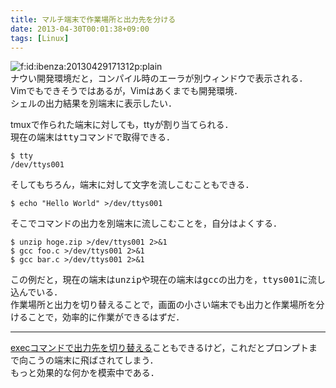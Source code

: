 ```yaml
---
title: マルチ端末で作業場所と出力先を分ける
date: 2013-04-30T00:01:38+09:00
tags: [Linux]
---
```


<span itemscope itemtype="http://schema.org/Photograph"><img src="/2013/04/30/000138/20130429171312.png" alt="f:id:ibenza:20130429171312p:plain" title="f:id:ibenza:20130429171312p:plain" class="hatena-fotolife" itemprop="image"></span>  
ナウい開発環境だと，コンパイル時のエーラが別ウィンドウで表示される．  
Vimでもできそうではあるが，Vimはあくまでも開発環境．  
シェルの出力結果を別端末に表示したい．

tmuxで作られた端末に対しても，ttyが割り当てられる．  
現在の端末は<span style="font-family:monospace">tty</span>コマンドで取得できる．

```
$ tty
/dev/ttys001
```

そしてもちろん，端末に対して文字を流しこむこともできる．

```
$ echo "Hello World" >/dev/ttys001
```

そこでコマンドの出力を別端末に流しこむことを，自分はよくする．

```
$ unzip hoge.zip >/dev/ttys001 2>&1
$ gcc foo.c >/dev/ttys001 2>&1
$ gcc bar.c >/dev/ttys001 2>&1
```

この例だと，現在の端末は<span style="font-family:monospace">unzip</span>や現在の端末は<span style="font-family:monospace">gcc</span>の出力を，<span style="font-family:monospace">ttys001</span>に流し込んでいる．  
作業場所と出力を切り替えることで，画面の小さい端末でも出力と作業場所を分けることで，効率的に作業ができるはずだ．



* * *

  
[execコマンドで出力先を切り替える](http://linux.just4fun.biz/逆引きシェルスクリプト/設定でstdout,stderrの出力先をファイルにする.html)こともできるけど，これだとプロンプトまで向こうの端末に飛ばされてしまう．  
もっと効果的な何かを模索中である．
